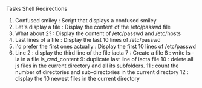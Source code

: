 Tasks Shell Redirections
1. Confused smiley : Script that displays a confused smiley
2. Let's display a file : Display the content of the /etc/passwd file
3. What about 2? : Display the content of /etc/passwd and /etc/hosts
4. Last lines of a file : Display the last 10 lines of /etc/passwd
5. I'd prefer the first ones actually : Display the first 10 lines of /etc/passwd
6. Line 2 : display the third line of the file iacta
7 : Create a file
8 : write ls -la in a file ls_cwd_content
9: duplicate last line of iacta file
10 : delete all js files in the current directory and all its subfolders.
11 : count the number of directories and sub-directories in the current directory
12 : display the 10 newest files in the current directory

